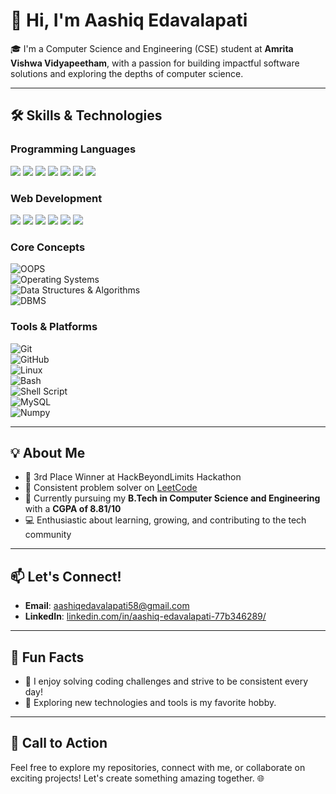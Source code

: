 # 👋 Hi, I'm Aashiq Edavalapati  

🎓 I'm a Computer Science and Engineering (CSE) student at **Amrita Vishwa Vidyapeetham**, with a passion for building impactful software solutions and exploring the depths of computer science.  

---

## 🛠️ Skills & Technologies  

### Programming Languages  
<div>
  <img src="https://img.shields.io/badge/-Python-3776AB?logo=python&logoColor=white&style=flat" />
  <img src="https://img.shields.io/badge/-Java-007396?logo=java&logoColor=white&style=flat" />
  <img src="https://img.shields.io/badge/-JavaScript-F7DF1E?logo=javascript&logoColor=black&style=flat" />
  <img src="https://img.shields.io/badge/-C-A8B9CC?logo=c&logoColor=white&style=flat" />
  <img src="https://img.shields.io/badge/-C++-00599C?logo=cplusplus&logoColor=white&style=flat" />
  <img src="https://img.shields.io/badge/-Go-00ADD8?logo=go&logoColor=white&style=flat" />
  <img src="https://img.shields.io/badge/-Haskell-5D4F85?logo=haskell&logoColor=white&style=flat" />
</div>

### Web Development  
<div>
  <img src="https://img.shields.io/badge/-HTML-E34F26?logo=html5&logoColor=white&style=flat">
  <img src="https://img.shields.io/badge/-CSS-1572B6?logo=css3&logoColor=white&style=flat">
  <img src="https://img.shields.io/badge/-React-61DAFB?logo=react&logoColor=black&style=flat">
  <img src="https://img.shields.io/badge/-Express.js-000000?logo=express&logoColor=white&style=flat">
  <img src="https://img.shields.io/badge/-Node.js-339933?logo=node-dot-js&logoColor=white&style=flat">
  <img src="https://img.shields.io/badge/-mongo-339933?logo=mongoDB&logoColor=white&style=flat">
</div>

### Core Concepts  
![OOPS](https://img.shields.io/badge/-OOPS-6DB33F?logo=oops&logoColor=white&style=flat)  
![Operating Systems](https://img.shields.io/badge/-Operating_Systems-FF4500?logo=linux&logoColor=white&style=flat)  
![Data Structures & Algorithms](https://img.shields.io/badge/-DSA-FFA500?logo=algorithms&logoColor=white&style=flat)  
![DBMS](https://img.shields.io/badge/-DBMS-4479A1?logo=mysql&logoColor=white&style=flat)  

### Tools & Platforms  
![Git](https://img.shields.io/badge/-Git-F05032?logo=git&logoColor=white&style=flat)  
![GitHub](https://img.shields.io/badge/-GitHub-181717?logo=github&logoColor=white&style=flat)  
![Linux](https://img.shields.io/badge/-Linux-FCC624?logo=linux&logoColor=black&style=flat)  
![Bash](https://img.shields.io/badge/-Bash-4EAA25?logo=gnu-bash&logoColor=white&style=flat)  
![Shell Script](https://img.shields.io/badge/-Shell_Script-2E8B57?logo=script&logoColor=white&style=flat)  
![MySQL](https://img.shields.io/badge/-MySQL-4479A1?logo=mysql&logoColor=white&style=flat)  
![Numpy](https://img.shields.io/badge/-Numpy-013243?logo=numpy&logoColor=white&style=flat)  

---

## 💡 About Me  
- 🥉 3rd Place Winner at HackBeyondLimits Hackathon
- 🌟 Consistent problem solver on [LeetCode](https://leetcode.com/u/Aashiq_Edavalapati/)  
- 📖 Currently pursuing my **B.Tech in Computer Science and Engineering** with a **CGPA of 8.81/10**  
- 💻 Enthusiastic about learning, growing, and contributing to the tech community

---

## 📫 Let's Connect!  
- **Email**: [aashiqedavalapati58@gmail.com](mailto:aashiqedavalapati58@gmail.com)  
- **LinkedIn**: [linkedin.com/in/aashiq-edavalapati-77b346289/](https://www.linkedin.com/in/aashiq-edavalapati-77b346289/)  

---

## 🌱 Fun Facts  
- 🧩 I enjoy solving coding challenges and strive to be consistent every day!  
- 🌟 Exploring new technologies and tools is my favorite hobby.  

---

## 🚀 Call to Action  
Feel free to explore my repositories, connect with me, or collaborate on exciting projects! Let's create something amazing together. 🌐  
